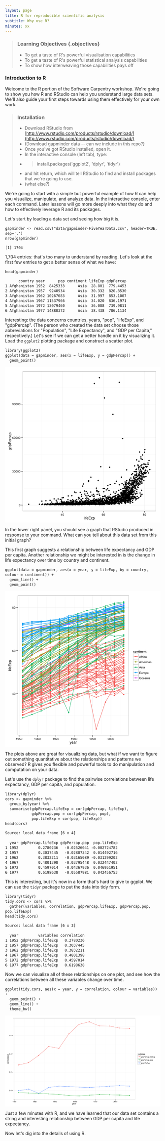 ```yaml
---
layout: page
title: R for reproducible scientific analysis
subtitle: Why use R?
minutes: xx
---
```




> ### Learning Objectives {.objectives}
>
> * To get a taste of R's powerful visualisation capabilities
> * To get a taste of R's powerful statistical analysis capabilities
> * To show how interweaving those capabilities pays off
>

### Introduction to R

Welcome to the R portion of the Software Carpentry workshop. We're going to show you how R and RStudio can help you understand large data sets. We'll also guide your first steps towards using them effectively for your own work.

> ### Installation
> * Download RStudio from [http://www.rstudio.com/products/rstudio/download/](http://www.rstudio.com/products/rstudio/download/)
> * (Download gapminder data -- can we include in this repo?}
> * Once you've got RStudio installed, open it.
> * In the interactive console (left tab), type:
> * > install.packages('ggplot2', 'dplyr', 'tidyr')
> * and hit return, which will tell RStudio to find and install packages that we're going to use.
> * (what else?)

We're going to start with a simple but powerful example of how R can help you visualize, manipulate, and analyze data. In the interactive console, enter each command. Later lessons will go more deeply into what they do and how to effectively leverage R and its packages.

Let's start  by loading a data set and seeing how big it is.

~~~{.r}
gapminder <- read.csv("data/gapminder-FiveYearData.csv", header=TRUE, sep=',')
nrow(gapminder)
~~~



~~~{.output}
[1] 1704

~~~

1,704 entries: that's too many to understand by reading. Let's look at the first few entries to get a better sense of what we have:

~~~{.r}
head(gapminder)
~~~



~~~{.output}
      country year      pop continent lifeExp gdpPercap
1 Afghanistan 1952  8425333      Asia  28.801  779.4453
2 Afghanistan 1957  9240934      Asia  30.332  820.8530
3 Afghanistan 1962 10267083      Asia  31.997  853.1007
4 Afghanistan 1967 11537966      Asia  34.020  836.1971
5 Afghanistan 1972 13079460      Asia  36.088  739.9811
6 Afghanistan 1977 14880372      Asia  38.438  786.1134

~~~

Interesting: the data concerns countries, years, "pop", "lifeExp", and "gdpPercap". (The person who created the data set choose those abbreviations for "Population", "Life Expectancy", and "GDP per Capita," respectively.) Let's see if we can get a better handle on it by visualizing it. Load the `ggplot2` plotting package and construct a scatter plot.

~~~{.r}
library(ggplot2)
ggplot(data = gapminder, aes(x = lifeExp, y = gdpPercap)) +
  geom_point()
~~~

<img src="fig/lifeExp-gdpPercap-scatter-1.png" title="plot of chunk lifeExp-gdpPercap-scatter" alt="plot of chunk lifeExp-gdpPercap-scatter" style="display: block; margin: auto;" />

In the lower right panel, you should see a graph that RStudio produced in response to your command. What can you tell about this data set from this initial graph?

This first graph suggests a relationship between life expectancy and GDP per capita. Another relationship we might be interested in is the change in life expectancy over time by country and continent.

~~~{.r}
ggplot(data = gapminder, aes(x = year, y = lifeExp, by = country, colour = continent)) +
  geom_line() +
  geom_point()
~~~

<img src="fig/year-lifeExp-1.png" title="plot of chunk year-lifeExp" alt="plot of chunk year-lifeExp" style="display: block; margin: auto;" />

The plots above are great for visualizing data, but what if we want to figure out something quantitative about the relationships and patterns we observed? R gives you flexible and powerful tools to do manipulation and computation on your data.

Let's use the `dplyr` package to find the pairwise correlations between life expectancy, GDP per capita, and population.

~~~{.r}
library(dplyr)
cors <- gapminder %>%
  group_by(year) %>%
  summarise(gdpPercap.lifeExp = cor(gdpPercap, lifeExp),
            gdpPercap.pop = cor(gdpPercap, pop),
            pop.lifeExp = cor(pop, lifeExp))
head(cors)
~~~



~~~{.output}
Source: local data frame [6 x 4]

  year gdpPercap.lifeExp gdpPercap.pop  pop.lifeExp
1 1952         0.2780236   -0.02526041 -0.002724782
2 1957         0.3037445   -0.02807342  0.014492716
3 1962         0.3832211   -0.03165089 -0.031299202
4 1967         0.4801398   -0.03795448  0.032447402
5 1972         0.4597014   -0.04367936  0.046951951
6 1977         0.6198638   -0.05587981  0.042456753

~~~

This is interesting, but it's now in a form that's hard to give to ggplot. We can use the `tidyr` package to put the data into tidy form.

~~~{.r}
library(tidyr)
tidy.cors <- cors %>%
  gather(variables, correlation, gdpPercap.lifeExp, gdpPercap.pop, pop.lifeExp)
head(tidy.cors)
~~~



~~~{.output}
Source: local data frame [6 x 3]

  year         variables correlation
1 1952 gdpPercap.lifeExp   0.2780236
2 1957 gdpPercap.lifeExp   0.3037445
3 1962 gdpPercap.lifeExp   0.3832211
4 1967 gdpPercap.lifeExp   0.4801398
5 1972 gdpPercap.lifeExp   0.4597014
6 1977 gdpPercap.lifeExp   0.6198638

~~~

Now we can visualize all of these relationships on one plot, and see how the correlations between all these variables change over time.

~~~{.r}
ggplot(tidy.cors, aes(x = year, y = correlation, colour = variables)) +
  geom_point() +
  geom_line() +
  theme_bw()
~~~

<img src="fig/year-cors-1.png" title="plot of chunk year-cors" alt="plot of chunk year-cors" style="display: block; margin: auto;" />

Just a few minutes with R, and we have learned that our data set contains a string and interesting relationship between GDP per capita and life expectancy.

Now let's dig into the details of using R.
